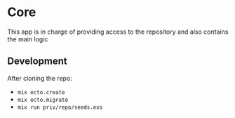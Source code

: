 # Core

This app is in charge of providing access to the repository and also contains the main logic


## Development

After cloning the repo:

- `mix ecto.create`
- `mix ecto.migrate`
- `mix run priv/repo/seeds.exs`
